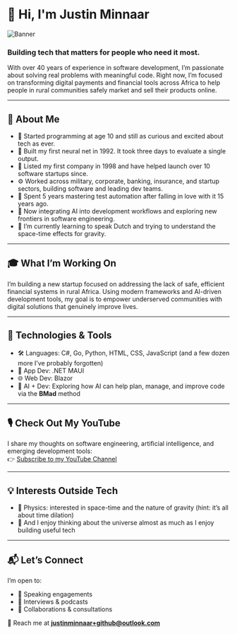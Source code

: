# 👋 Hi, I'm Justin Minnaar

![Banner](./github-banner.png)

### Building tech that matters for people who need it most.

With over 40 years of experience in software development, I’m passionate about solving real problems with meaningful code. Right now, I’m focused on transforming digital payments and financial tools across Africa to help people in rural communities safely market and sell their products online.

---

## 🚀 About Me

- 🧒 Started programming at age 10 and still as curious and excited about tech as ever.
- 🧠 Built my first neural net in 1992. It took three days to evaluate a single output.
- 🏢 Listed my first company in 1998 and have helped launch over 10 software startups since.
- ⚙️ Worked across military, corporate, banking, insurance, and startup sectors, building software and leading dev teams.
- 🧪 Spent 5 years mastering test automation after falling in love with it 15 years ago.
- 🤖 Now integrating AI into development workflows and exploring new frontiers in software engineering.
- 🌱 I’m currently learning to speak Dutch and trying to understand the space-time effects for gravity.

---

## 🎓 What I’m Working On

I’m building a new startup focused on addressing the lack of safe, efficient financial systems in rural Africa. Using modern frameworks and AI-driven development tools, my goal is to empower underserved communities with digital solutions that genuinely improve lives.

---

## 🧪 Technologies & Tools

- 🛠️ Languages: C#, Go, Python, HTML, CSS, JavaScript (and a few dozen more I’ve probably forgotten)
- 📱 App Dev: .NET MAUI
- 🌐 Web Dev: Blazor
- 🧠 AI + Dev: Exploring how AI can help plan, manage, and improve code via the **BMad** method

---

## 🎙️ Check Out My YouTube

I share my thoughts on software engineering, artificial intelligence, and emerging development tools:  
👉 [Subscribe to my YouTube Channel](https://www.youtube.com/@JustinMinnaar)

---

## 💡 Interests Outside Tech

- 🧲 Physics: interested in space-time and the nature of gravity (hint: it’s all about time dilation)
- 🔭 And I enjoy thinking about the universe almost as much as I enjoy building useful tech

---

## 📬 Let’s Connect

I’m open to:

- 🎤 Speaking engagements  
- 📝 Interviews & podcasts  
- 🤝 Collaborations & consultations  

📧 Reach me at **justinminnaar+github@outlook.com**
